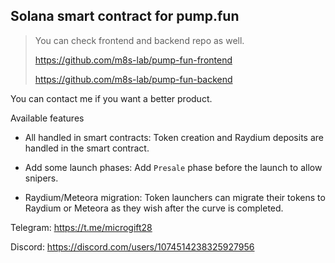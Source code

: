 ## Solana smart contract for pump.fun

> You can check frontend and backend repo as well.
> 
> https://github.com/m8s-lab/pump-fun-frontend
> 
> https://github.com/m8s-lab/pump-fun-backend

You can contact me if you want a better product.

Available features
- All handled in smart contracts: 
Token creation and Raydium deposits are handled in the smart contract.

- Add some launch phases: 
Add `Presale` phase before the launch to allow snipers.

- Raydium/Meteora migration: 
Token launchers can migrate their tokens to Raydium or Meteora as they wish after the curve is completed.

Telegram: https://t.me/microgift28

Discord: https://discord.com/users/1074514238325927956
